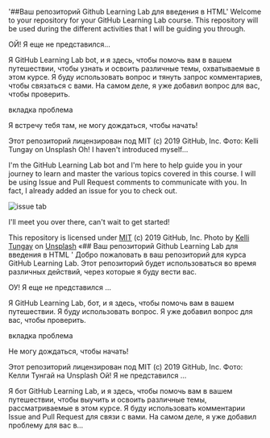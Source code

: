 '##Ваш репозиторий Github Learning Lab для ввeдения в HTML'
Welcome to your repository for your GitHub Learning Lab course. This repository will be used during the different activities that I will be guiding you through.

ОЙ! Я еще не представился...

Я GitHub Learning Lab bot, и я здесь, чтобы помочь вам в вашем путешествии, чтобы узнать и освоить различные темы, охватываемые в этом курсе. Я буду использовать вопрос и тянуть запрос комментариев, чтобы связаться с вами. На самом деле, я уже добавил вопрос для вас, чтобы проверить.

вкладка проблема

Я встречу тебя там, не могу дождаться, чтобы начать!

Этот репозиторий лицензирован под MIT (c) 2019 GitHub, Inc. Фото: Kelli Tungay on Unsplash
Oh! I haven't introduced myself...

I'm the GitHub Learning Lab bot and I'm here to help guide you in your journey to learn and master the various topics covered in this course. I will be using Issue and Pull Request comments to communicate with you. In fact, I already added an issue for you to check out.

![issue tab](https://lab.github.com/public/images/issue_tab.png)

I'll meet you over there, can't wait to get started!

This repository is licensed under [MIT](LICENSE) (c) 2019 GitHub, Inc.
Photo by [Kelli Tungay](https://unsplash.com/photos/Sj0nhVIb4eY) on [Unsplash](https://unsplash.com/)
«##
 Ваш репозиторий Github Learning Lab для ввeдения в HTML '
 Добро пожаловать в ваш репозиторий для курса GitHub Learning Lab.  Этот репозиторий будет использоваться во время различных действий, через которые я буду вести вас.

 ОУ!  Я еще не представился ...

 Я GitHub Learning Lab, бот, и я здесь, чтобы помочь вам в вашем путешествии.  Я буду использовать вопрос.  Я уже добавил вопрос для вас, чтобы проверить.

 вкладка проблема

 Не могу дождаться, чтобы начать!

 Этот репозиторий лицензирован под MIT (c) 2019 GitHub, Inc. Фото: Келли Тунгай на Unsplash
 Ой!  Я не представился ...

 Я бот GitHub Learning Lab, и я здесь, чтобы помочь вам в вашем путешествии, чтобы выучить и освоить различные темы, рассматриваемые в этом курсе.  Я буду использовать комментарии Issue and Pull Request для связи с вами.  На самом деле, я уже добавил проблему для вас в…
